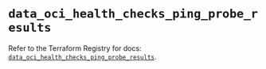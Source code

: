 # `data_oci_health_checks_ping_probe_results`

Refer to the Terraform Registry for docs: [`data_oci_health_checks_ping_probe_results`](https://registry.terraform.io/providers/oracle/oci/7.19.0/docs/data-sources/health_checks_ping_probe_results).
